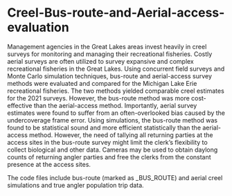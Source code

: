 # Creel-Bus-route-and-Aerial-access-evaluation
Management agencies in the Great Lakes areas invest heavily in creel surveys for monitoring and managing their recreational fisheries. Costly aerial surveys are often utilized to survey expansive and complex recreational fisheries in the Great Lakes. Using concurrent field surveys and Monte Carlo simulation techniques, bus-route and aerial-access survey methods were evaluated and compared for the Michigan Lake Erie recreational fisheries. The two methods yielded comparable creel estimates for the 2021 surveys. However, the bus-route method was more cost-effective than the aerial-access method. Importantly, aerial survey estimates were found to suffer from an often-overlooked bias caused by the undercoverage frame error. Using simulations, the bus-route method was found to be statistical sound and more efficient statistically than the aerial-access method. However, the need of tallying all returning parties at the access sites in the bus-route survey might limit the clerk’s flexibility to collect biological and other data. Cameras may be used to obtain daylong counts of returning angler parties and free the clerks from the constant presence at the access sites.

The code files include bus-route (marked as _BUS_ROUTE) and aerial creel simulations and true angler population trip data.
